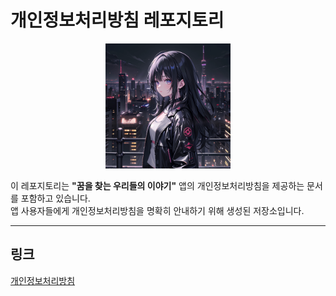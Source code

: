 # 개인정보처리방침 레포지토리

<p align="center">
  <img src="./512x512.png" alt="앱 아이콘" width="200">
</p>


이 레포지토리는 <b>"꿈을 찾는 우리들의 이야기"</b> 앱의 개인정보처리방침을 제공하는 문서를 포함하고 있습니다.  
앱 사용자들에게 개인정보처리방침을 명확히 안내하기 위해 생성된 저장소입니다.

---

## 링크
<a href="https://kojaem-app-policies.github.io/DreamStory-Privacy-Policy">개인정보처리방침</a>